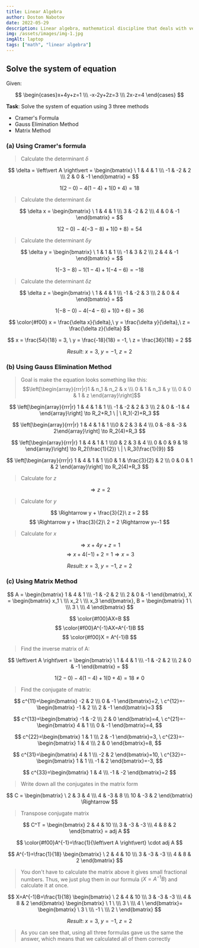 ```yaml
---
title: Linear Algebra
author: Doston Nabotov
date: 2022-05-29
description: Linear algebra, mathematical discipline that deals with vectors and matrices and, more generally, with vector spaces and linear transformations. Linear algebra is also used in most sciences and fields of engineering.
img: /assets/images/img-1.jpg
imgAlt: laptop
tags: ["math", "linear algebra"]
---
```


## Solve the system of equation

Given:

$$ \begin{cases}x+4y+z=1 \\\ -x-2y+2z=3 \\\ 2x-z=4 \end{cases} $$

**Task**: Solve the system of equation using 3 three methods

- Cramer's Formula
- Gauss Elimination Method
- Matrix Method

### **(a)** Using Cramer's formula

> Calculate the determinant $\delta$

$$
\delta = \left\vert A \right\vert = \begin{bmatrix} \ 1 & 4 & 1 \\\ -1 & -2 & 2 \\\ 2 & 0 & -1 \end{bmatrix} =
$$

$$ 1(2-0)-4(1-4)+1(0+4) = 18 $$

> Calculate the determinant $\delta x$

$$
\delta x = \begin{bmatrix} \ 1 & 4 & 1 \\\ 3 & -2 & 2 \\\ 4 & 0 & -1 \end{bmatrix} =
$$

$$ 1(2-0)-4(-3-8)+1(0+8) = 54 $$

> Calculate the determinant $\delta y$

$$
\delta y = \begin{bmatrix} \ 1 & 1 & 1 \\\ -1 & 3 & 2 \\\ 2 & 4 & -1 \end{bmatrix} =
$$

$$ 1(-3-8)-1(1-4)+1(-4-6) = -18 $$

> Calculate the determinant $\delta z$

$$
\delta z = \begin{bmatrix} \ 1 & 4 & 1 \\\ -1 & -2 & 3 \\\ 2 & 0 & 4 \end{bmatrix} =
$$

$$ 1(-8-0)-4(-4-6)+1(0+6) = 36 $$

$$
\color{#f00} x = \frac{\delta x}{\delta},\ y = \frac{\delta y}{\delta},\ z = \frac{\delta z}{\delta}
$$

$$
x = \frac{54}{18} = 3, \ y = \frac{-18}{18} = -1, \ z = \frac{36}{18} = 2
$$

$$ Result: \ x=3,\ y=-1,\ z=2 $$

### **(b)** Using Gauss Elimination Method

> Goal is make the equation looks something like this:
> $$\left[\begin{array}{rrr|r}1 & n_1 & n_2 & x \\\ 0 & 1 & n_3 & y \\\ 0 & 0 & 1 & z \end{array}\right]$$

$$
  \left[\begin{array}{rrr|r} 1 & 4 & 1 & 1 \\\ -1 & -2 & 2 & 3 \\\ 2 & 0 & -1 & 4 \end{array}\right] \to R_2+R_1 \ | \ R_1(-2)+R_3
$$

$$
  \left[\begin{array}{rrr|r} 1 & 4 & 1 & 1 \\\0 & 2 & 3 & 4 \\\ 0 & -8 & -3 & 2\end{array}\right] \to R_2(4)+R_3
$$

$$
  \left[\begin{array}{rrr|r} 1 & 4 & 1 & 1 \\\0 & 2 & 3 & 4 \\\ 0 & 0 & 9 & 18 \end{array}\right] \to R_2(\frac{1}{2}) \ | \ R_3(\frac{1}{9})
$$

$$
  \left[\begin{array}{rrr|r} 1 & 4 & 1 & 1 \\\0 & 1 & \frac{3}{2} & 2 \\\ 0 & 0 & 1 & 2 \end{array}\right] \to R_2(4)+R_3
$$

> Calculate for $z$

$$ \Rightarrow z = 2 $$

> Calculate for $y$

$$ \Rightarrow y + \frac{3}{2}\ z = 2 $$
$$ \Rightarrow y + \frac{3}{2}\ 2 = 2 \Rightarrow y=-1 $$

> Calculate for $x$

$$ \Rightarrow x+4y+z=1 $$
$$ \Rightarrow x+4(-1)+2=1 \Rightarrow x=3$$

$$ Result: \ x=3,\ y=-1,\ z=2 $$

### **(c)** Using Matrix Method

$$
A = \begin{bmatrix} 1 & 4 & 1 \\\ -1 & -2 & 2 \\\ 2 & 0 & -1 \end{bmatrix},
X = \begin{bmatrix} x_1 \ \\\ x_2 \ \\\ x_3 \end{bmatrix},
B = \begin{bmatrix} 1 \ \\\ 3 \ \\\ 4 \end{bmatrix}
$$

$$ \color{#f00}AX=B $$
$$ \color{#f00}A^{-1}AX=A^{-1}B $$
$$ \color{#f00}X = A^{-1}B $$

> Find the inverse matrix of A:

$$
\left\vert A \right\vert = \begin{bmatrix} \ 1 & 4 & 1 \\\ -1 & -2 & 2 \\\ 2 & 0 & -1 \end{bmatrix} =
$$

$$ 1(2-0)-4(1-4)+1(0+4) = 18\ne 0 $$

> Find the conjugate of matrix:

$$
c^{11}=\begin{bmatrix} -2 & 2 \\\ 0 & -1 \end{bmatrix}=2, \
c^{12}=-\begin{bmatrix} -1 & 2 \\\ 2 & -1 \end{bmatrix}=3
$$

$$
c^{13}=\begin{bmatrix} -1 & -2 \\\ 2 & 0 \end{bmatrix}=4, \
c^{21}=-\begin{bmatrix} 4 & 1 \\\ 0 & -1 \end{bmatrix}=4,
$$

$$
c^{22}=\begin{bmatrix} 1 & 1 \\\ 2 & -1 \end{bmatrix}=3, \
c^{23}=-\begin{bmatrix} 1 & 4 \\\ 2 & 0 \end{bmatrix}=8,
$$

$$
c^{31}=\begin{bmatrix} 4 & 1 \\\ -2 & 2 \end{bmatrix}=10, \
c^{32}=-\begin{bmatrix} 1 & 1 \\\ -1 & 2 \end{bmatrix}=-3,
$$

$$ c^{33}=\begin{bmatrix} 1 & 4 \\\ -1 & -2 \end{bmatrix}=2 $$

> Write down all the conjugates in the matrix form

$$ C = \begin{bmatrix} \ 2 & 3 & 4 \\\ 4 & -3 & 8 \\\ 10 & -3 & 2 \end{bmatrix} \Rightarrow $$

> Transpose conjugate matrix

$$ C^T = \begin{bmatrix} 2 & 4 & 10 \\\ 3 & -3 & -3 \\\ 4 & 8 & 2 \end{bmatrix} = adj A $$

$$ \color{#f00}A^{-1}=\frac{1}{\left\vert A \right\vert} \cdot adj A $$

$$ A^{-1}=\frac{1}{18} \begin{bmatrix} \ 2 & 4 & 10 \\\ 3 & -3 & -3 \\\ 4 & 8 & 2 \end{bmatrix} $$

> You don't have to calculate the matrix above it gives small fractional numbers. Thus, we just plug them in our formula ($X = A^{-1}B$) and calculate it at once.

$$
X=A^{-1}B=\frac{1}{18} \begin{bmatrix} \ 2 & 4 & 10 \\\ 3 & -3 & -3 \\\ 4 & 8 & 2 \end{bmatrix}
\begin{bmatrix} \ 1 \ \\\ 3 \ \\\ 4 \ \end{bmatrix}=
\begin{bmatrix} \ 3 \ \\\ -1 \ \\\ 2 \ \end{bmatrix}
$$

$$ Result: \ x=3,\ y=-1,\ z=2 $$

> As you can see that, using all three formulas gave us the same the answer, which means that we calculated all of them correctly
